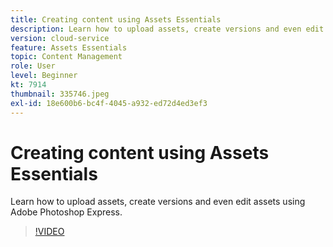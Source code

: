 ```yaml
---
title: Creating content using Assets Essentials
description: Learn how to upload assets, create versions and even edit assets using Adobe Photoshop Express.
version: cloud-service
feature: Assets Essentials
topic: Content Management
role: User
level: Beginner
kt: 7914
thumbnail: 335746.jpeg
exl-id: 18e600b6-bc4f-4045-a932-ed72d4ed3ef3
---
```

# Creating content using Assets Essentials

Learn how to upload assets, create versions and even edit assets using Adobe Photoshop Express.

>[!VIDEO](https://video.tv.adobe.com/v/335746/?quality=9&learn=on)
